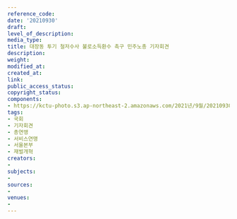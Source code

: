 ```yaml
---
reference_code: 
date: '20210930'
draft: 
level_of_description: 
media_type: 
title: 대장동 투기 철저수사 불로소득환수 촉구 민주노총 기자회견
description: 
weight: 
modified_at: 
created_at: 
link: 
public_access_status: 
copyright_status: 
components:
- https://kctu-photo.s3.ap-northeast-2.amazonaws.com/2021년/9월/20210930-대장동+투기+철저수사+불로소득환수+촉구+민주노총+기자회견_국회_기자회견_총연맹_서비스연맹_서울본부_재벌개혁/_1D27518.jpg
tags:
- 국회
- 기자회견
- 총연맹
- 서비스연맹
- 서울본부
- 재벌개혁
creators:
- 
subjects:
- 
sources:
- 
venues:
- 
---
```

